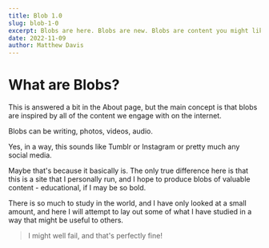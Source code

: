 ```yaml
---
title: Blob 1.0
slug: blob-1-0
excerpt: Blobs are here. Blobs are new. Blobs are content you might like to chew on. Don't wait to engage. This blob is for you!
date: 2022-11-09
author: Matthew Davis
---
```


# What are Blobs?

This is answered a bit in the About page, but the main concept is that blobs are inspired by all of the content we engage with on the internet.

Blobs can be writing, photos, videos, audio.

Yes, in a way, this sounds like Tumblr or Instagram or pretty much any social media.

Maybe that's because it basically is. The only true difference here is that this is a site that I personally run, and I hope to produce blobs of valuable content - educational, if I may be so bold.

There is so much to study in the world, and I have only looked at a small amount, and here I will attempt to lay out some of what I have studied in a way that might be useful to others.

> I might well fail, and that's perfectly fine!
